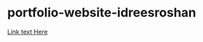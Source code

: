 # portfolio-website-idreesroshan
[Link text Here]([https://link-url-here.org](https://idreesroshan.github.io/portfolio-website-idreesroshan/))
